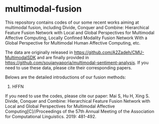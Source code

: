 # multimodal-fusion
This repository contains codes of our some recent works aiming at multimodal fusion, including Divide, Conquer and Combine: Hierarchical Feature Fusion Network with Local and Global Perspectives for Multimodal Affective Computing, Locally Confined Modality Fusion Network With a Global Perspective for Multimodal Human Affective Computing, etc.

The data are originally released in https://github.com/A2Zadeh/CMU-MultimodalSDK and are finally provided in https://github.com/soujanyaporia/multimodal-sentiment-analysis. If you need to use these data, please cite their corresponding papers.

Belows are the detailed introductions of our fusion methods:
1. HFFN

If you need to use the codes, please cite our paper:
Mai S, Hu H, Xing S. Divide, Conquer and Combine: Hierarchical Feature Fusion Network with Local and Global Perspectives for Multimodal Affective Computing[C]//Proceedings of the 57th Annual Meeting of the Association for Computational Linguistics. 2019: 481-492.
